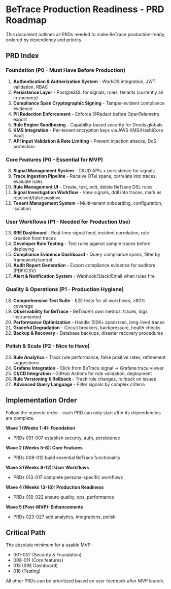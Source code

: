 # BeTrace Production Readiness - PRD Roadmap

This document outlines all PRDs needed to make BeTrace production-ready, ordered by dependency and priority.

## PRD Index

### Foundation (P0 - Must Have Before Production)
001. **Authentication & Authorization System** - WorkOS integration, JWT validation, RBAC
002. **Persistence Layer** - PostgreSQL for signals, rules, tenants (currently all in-memory)
003. **Compliance Span Cryptographic Signing** - Tamper-evident compliance evidence
004. **PII Redaction Enforcement** - Enforce @Redact before OpenTelemetry export
005. **Rule Engine Sandboxing** - Capability-based security for Drools globals
006. **KMS Integration** - Per-tenant encryption keys via AWS KMS/HashiCorp Vault
007. **API Input Validation & Rate Limiting** - Prevent injection attacks, DoS protection

### Core Features (P0 - Essential for MVP)
008. **Signal Management System** - CRUD APIs + persistence for signals
009. **Trace Ingestion Pipeline** - Receive OTel spans, correlate into traces, evaluate rules
010. **Rule Management UI** - Create, test, edit, delete BeTrace DSL rules
011. **Signal Investigation Workflow** - View signals, drill into traces, mark as resolved/false positive
012. **Tenant Management System** - Multi-tenant onboarding, configuration, isolation

### User Workflows (P1 - Needed for Production Use)
013. **SRE Dashboard** - Real-time signal feed, incident correlation, rule creation from traces
014. **Developer Rule Testing** - Test rules against sample traces before deploying
015. **Compliance Evidence Dashboard** - Query compliance spans, filter by framework/control
016. **Audit Report Generation** - Export compliance evidence for auditors (PDF/CSV)
017. **Alert & Notification System** - Webhook/Slack/Email when rules fire

### Quality & Operations (P1 - Production Hygiene)
018. **Comprehensive Test Suite** - E2E tests for all workflows, >80% coverage
019. **Observability for BeTrace** - BeTrace's own metrics, traces, logs instrumented
020. **Performance Optimization** - Handle 100K+ spans/sec, long-lived traces
021. **Graceful Degradation** - Circuit breakers, backpressure, health checks
022. **Backup & Recovery** - Database backups, disaster recovery procedures

### Polish & Scale (P2 - Nice to Have)
023. **Rule Analytics** - Track rule performance, false positive rates, refinement suggestions
024. **Grafana Integration** - Click from BeTrace signal → Grafana trace viewer
025. **CI/CD Integration** - GitHub Actions for rule validation, deployment
026. **Rule Versioning & Rollback** - Track rule changes, rollback on issues
027. **Advanced Query Language** - Filter signals by complex criteria

## Implementation Order

Follow the numeric order - each PRD can only start after its dependencies are complete.

**Wave 1 (Weeks 1-4): Foundation**
- PRDs 001-007 establish security, auth, persistence

**Wave 2 (Weeks 5-8): Core Features**
- PRDs 008-012 build essential BeTrace functionality

**Wave 3 (Weeks 9-12): User Workflows**
- PRDs 013-017 complete persona-specific workflows

**Wave 4 (Weeks 13-16): Production Readiness**
- PRDs 018-022 ensure quality, ops, performance

**Wave 5 (Post-MVP): Enhancements**
- PRDs 023-027 add analytics, integrations, polish

## Critical Path

The absolute minimum for a usable MVP:
- 001-007 (Security & Foundation)
- 008-011 (Core features)
- 013 (SRE Dashboard)
- 018 (Testing)

All other PRDs can be prioritized based on user feedback after MVP launch.
